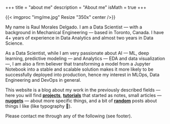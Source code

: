 +++
title = "about me"
description = "About me"
isMath = true
+++

{{< imgproc "img/me.jpg" Resize "350x" center />}}

My name is Raul Morales Delgado. I am a Data Scientist — with a background in Mechanical Engineering — based in Toronto, Canada. I have 4+ years of experience in Data Analytics and almost two years in Data Science.

As a Data Scientist, while I am very passionate about AI — ML, deep learning, predictive modeling — and Analytics — EDA and data visualization —, I am also a firm believer that transforming a model from a Jupyter Notebook into a stable and scalable solution makes it more likely to be successfully deployed into production, hence my interest in MLOps, Data Engineering and DevOps in general.

This website is a blog about my work in the previously described fields — here you will find [**projects**](/categories/projects), [**tutorials**](/categories/tutorials) that started as notes, small articles — [**nuggets**](/categories/nuggets) — about more specific things, and a bit of [**random**](/categories/random) posts about things I like (like $\text{typography}$ :ghost:).

Please contact me through any of the following (see footer).
